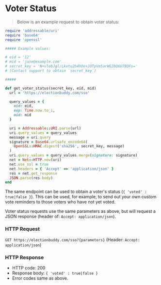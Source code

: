 # Voter Status

> Below is an example request to obtain voter status:

```ruby
require 'addressable/uri'
require 'base64'
require 'openssl'

##### Example values:

# eid = '12'
# mid = 'jane@example.com'
# secret_key = 'N+vlebJgl/Lkxtu2b4hOe+JUTpVm5arWGJbQ6U7BOFs='
# (Contact support to obtain `secret_key`)

#####

def get_voter_status(secret_key, eid, mid)
  url = 'https://electionbuddy.com/sso'

  query_values = {
    eid: eid,
    exp: Time.now.to_i,
    mid: mid
  }

  uri = Addressable::URI.parse(url)
  uri.query_values = query_values
  message = uri.query
  signature = Base64.urlsafe_encode64(
    OpenSSL::HMAC.digest('sha256', secret_key, message)
  )
  uri.query_values = query_values.merge(signature: signature)
  net = Net::HTTP.new(uri)
  net.use_ssl = true
  net.headers = { 'Accept' => 'application/json' }
  res = net.get_response
  JSON.parse(res.body)
end
```

The same endpoint can be used to obtain a voter's status (`{ 'voted' : true|false }`). This can be used, for example, to send out your own custom vote reminders to those voters who have not yet voted.

Voter status requests use the same parameters as above, but will request a JSON response (header of: `Accept: application/json`).

### HTTP Request

`GET https://electionbuddy.com/sso?{parameters}` (Header: `Accept: application/json`)

### HTTP Response

* HTTP code: 200
* Response body: `{ 'voted' : true|false }`
* Error codes same as above.
